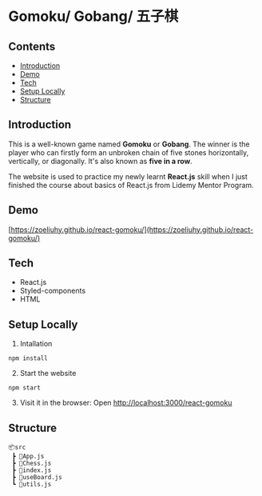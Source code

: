 # Gomoku/ Gobang/ 五子棋

## Contents
- [Introduction](https://github.com/zoeliuhy/react-gomoku#introduction)
- [Demo](https://github.com/zoeliuhy/react-gomoku#demo)
- [Tech](https://github.com/zoeliuhy/react-gomoku#tech)
- [Setup Locally](https://github.com/zoeliuhy/react-gomoku#setup-locally)
- [Structure](https://github.com/zoeliuhy/react-gomoku#structure)

## Introduction
This is a well-known game named **Gomoku** or **Gobang**. The winner is the player who can firstly form an unbroken chain of five stones horizontally, vertically, or diagonally. It's also known as **five in a row**.

The website is used to practice my newly learnt **React.js** skill when I just finished the course about basics of React.js from Lidemy Mentor Program.

## Demo

[https://zoeliuhy.github.io/react-gomoku/](https://zoeliuhy.github.io/react-gomoku/)

## Tech
- React.js
- Styled-components
- HTML

## Setup Locally
1. Intallation
```
npm install
```
2. Start the website
```
npm start
```
3. Visit it in the browser: Open [http://localhost:3000/react-gomoku](http://localhost:3000/react-gomoku)

## Structure
```
📦src
 ┣ 📜App.js
 ┣ 📜Chess.js
 ┣ 📜index.js
 ┣ 📜useBoard.js
 ┗ 📜utils.js
 ```
